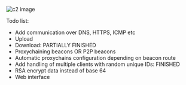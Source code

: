 ![c2 image](https://i.imgur.com/x6sQ3Dd.png)

Todo list:
- Add communication over DNS, HTTPS, ICMP etc
- Upload
- Download: PARTIALLY FINISHED
- Proxychaining beacons OR P2P beacons
- Automatic proxychains configuration depending on beacon route
- Add handling of multiple clients with random unique IDs: FINISHED
- RSA encrypt data instead of base 64
- Web interface
